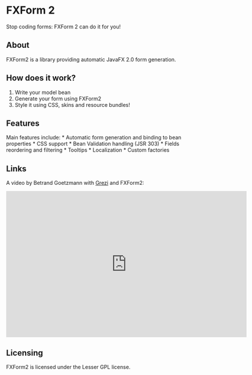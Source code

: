 FXForm 2
========

Stop coding forms: FXForm 2 can do it for you!

About
-----

FXForm2 is a library providing automatic JavaFX 2.0 form generation.

How does it work?
-----------------

1. Write your model bean
2. Generate your form using FXForm2
3. Style it using CSS, skins and resource bundles!

Features
--------

Main features include:
    * Automatic form generation and binding to bean properties
    * CSS support
    * Bean Validation handling (JSR 303)
    * Fields reordering and filtering
    * Tooltips
    * Localization
    * Custom factories

Links
-----

A video by Betrand Goetzmann with [Grezi](https://bitbucket.org/bgoetzmann/grezi/wiki/Home) and FXForm2:

<iframe src="http://www.screenr.com/embed/GvDs" width="650" height="396" frameborder="0"></iframe>

Licensing
---------

FXForm2 is licensed under the Lesser GPL license.